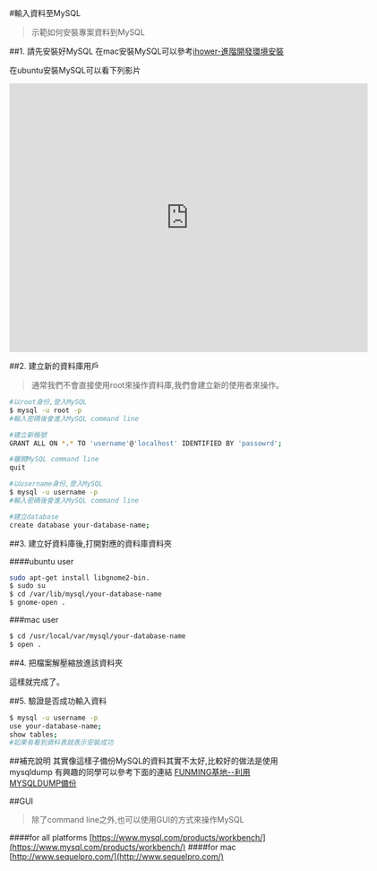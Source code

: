 #輸入資料至MySQL
>示範如何安裝專案資料到MySQL

##1. 請先安裝好MySQL
在mac安裝MySQL可以參考[ihower-進階開發環境安裝](https://ihower.tw/rails4/advanced-installation.html#mac-os-x)

在ubuntu安裝MySQL可以看下列影片
<iframe width="640" height="480" src="https://www.youtube.com/embed/y2cGcyNhWVY" frameborder="0" allowfullscreen></iframe>

##2. 建立新的資料庫用戶

>通常我們不會直接使用root來操作資料庫,我們會建立新的使用者來操作。

```bash
#以root身份,登入MySQL
$ mysql -u root -p 
#輸入密碼後會進入MySQL command line

#建立新帳號
GRANT ALL ON *.* TO 'username'@'localhost' IDENTIFIED BY 'passowrd';

#離開MySQL command line
quit

#以username身份,登入MySQL
$ mysql -u username -p 
#輸入密碼後會進入MySQL command line

#建立database
create database your-database-name;
```
##3. 建立好資料庫後,打開對應的資料庫資料夾 

####ubuntu user
```bash
sudo apt-get install libgnome2-bin.
$ sudo su
$ cd /var/lib/mysql/your-database-name
$ gnome-open .
```

###mac user
```bash
$ cd /usr/local/var/mysql/your-database-name
$ open .
```

##4. 把檔案解壓縮放進該資料夾

這樣就完成了。

##5. 驗證是否成功輸入資料

```bash
$ mysql -u username -p 
use your-database-name;
show tables;
#如果有看到資料表就表示安裝成功
```

##補充說明
其實像這樣子備份MySQL的資料其實不太好,比較好的做法是使用mysqldump
有興趣的同學可以參考下面的連結
[FUNMING基地--利用MYSQLDUMP備份](https://fmbase.tw/blog/2013/01/23/mysql%E5%88%A9%E7%94%A8mysqldump%E5%82%99%E4%BB%BD/)

##GUI
>除了command line之外,也可以使用GUI的方式來操作MySQL

####for all platforms
[https://www.mysql.com/products/workbench/](https://www.mysql.com/products/workbench/)
####for mac
[http://www.sequelpro.com/](http://www.sequelpro.com/)
